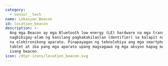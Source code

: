 ```yaml
---
category:
  - sensor__tech
name: Lokasyon Beacon
id: location_beacon
description: >-
  Ang mga Beacon ay mga Bluetooth low energy (LE) hardware na mga transmitter na
  nagbibigay-alam ng kanilang pagkakakilanlan (dentifier) sa kalapit na portable
  na elektronikong aparato. Pinapayagan ng teknolohiya ang mga smartphone,
  tablet at iba pang mga aparato upang magsagawa ng mga aksyon kapag malapit sa
  isang beacon.
icon: /dtpr-icons/location_beacon.svg
---
```



